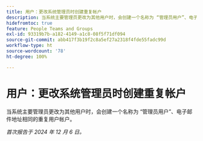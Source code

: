 ```yaml
---
title: 用户：更改系统管理员时创建重复帐户
description: 当系统主要管理员更改为其他用户时，会创建一个名称为 “管理员用户”、电子邮件地址相同的重复用户帐户。
hidefromtoc: true
feature: People Teams and Groups
exl-id: 93319b7b-a182-4149-a1c8-08f5f71df094
source-git-commit: abb417f3b19f2c8a5ef27a2318f4fde55fadc99d
workflow-type: ht
source-wordcount: '78'
ht-degree: 100%

---
```


# 用户：更改系统管理员时创建重复帐户

当系统主要管理员更改为其他用户时，会创建一个名称为 “管理员用户”、电子邮件地址相同的重复用户帐户。

_首次报告于 2024 年 12 月 6 日。_
